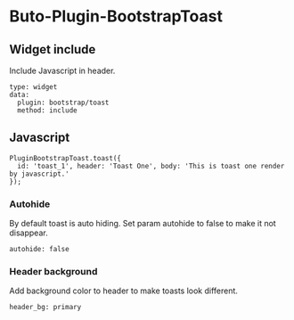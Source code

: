# Buto-Plugin-BootstrapToast

## Widget include
Include Javascript in header.
```
type: widget
data:
  plugin: bootstrap/toast
  method: include
```

## Javascript
```
PluginBootstrapToast.toast({
  id: 'toast_1', header: 'Toast One', body: 'This is toast one render by javascript.'
});
```

### Autohide
By default toast is auto hiding. Set param autohide to false to make it not disappear.
```
autohide: false
```

### Header background
Add background color to header to make toasts look different.
```
header_bg: primary
```
